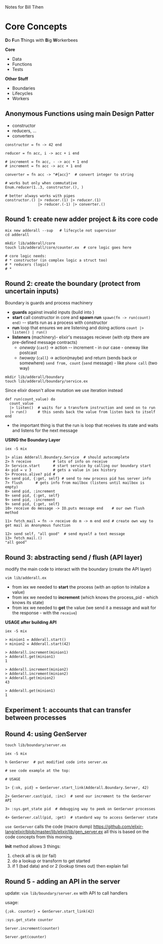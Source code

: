 Notes for Bill Tihen

# Core Concepts

**D**o **F**un **T**hings with **B**ig **W**orkerbees

**Core**

* Data
* Functions
* Tests

**Other Stuff**

* Boundaries
* Lifecycles
* Workers

## Anonymous Functions using main Design Patter

* constructor
* reducers, ...
* converters

```
constructor = fn -> 42 end

reducer = fn acc, i -> acc + i end

# increment = fn acc, - -> acc + 1 end
# increment = fn acc -> acc + 1 end

converter = fn acc -> "#{acc}"  # convert integer to string

# works but only when commutative
Enum.reducer(1..3, constructor.(), )

# better always works with pipes
constructor.() |> reducer.(1) |> reducer.(1)
               |> reducer.(-1) |> converter.()

```

## Round 1: create new adder project & its core code

```
mix new adderall --sup   # lifecycle not supervisor
cd adderall

mkdir lib/adderall/core
touch lib/adderall/core/counter.ex  # core logic goes here

# core logic needs:
# * constructor (in complex logic a struct too)
# * reducers (logic)
# *
```

## Round 2: create the boundary (protect from uncertain inputs)

Boundary is guards and process machinery
* **guards** against invalid inputs (build into )
* **start** call constructor in core and **spawn run**
  `spawn(fn -> run(count) end)` -- starts run as a process with constructor
* **run** loop that ensures we are listening and doing actions
  `count |> listen() | run()`
* **listeners** (machinery)- elixir's messages reciever (with otp there are pre-defined message contracts)
  - _oneway_ (`cast`) -> action -- increment - in our case - oneway like postcast
  - _twoway_ (`call`) -> action(maybe) and return (sends back or somewhere) `send from, count` (`send` message) - like `phone call` (two way)


```
mkdir lib/adderall/boundary
touch lib/adderall/boundary/service.ex
```

Since elixir doesn't allow mutation we use iteration instead
```
def run(count_value) do
  count_value
  |> listen()  # waits for a transform instruction and send on to run
  |> run()     # this sends back the value from listen back to itself
end
```

* the important thing is that the run is loop that receives its state and waits and listens for the next message

**USING the Boundary Layer**

```
iex -S mix

1> alias Adderall.Boundary.Service  # should autocomplete
2> h receive          # lots of info on receive
3> Service.start      # start service by calling our boundary start
4> pid = v 3          # gets a value in iex history
5> Process.alive? pid #
6> send pid, {:get, self} # send to new process pid has server info
7> flush      # gets info from mailbox (listens until mailbox is empty)
8> send pid, :increment
9> send pid, {:get, self}
9> send pid, :increment
9> send pid, {:get, self}
10> receive do message -> IO.puts message end    # our own flush method

11> fetch_mail = fn -> receive do m -> m end end # create own way to get mail as Anonymous function

12> send self, "all good"  # send myself a text message
13> fetch_mail.()
"all good"
```

## Round 3: abstracting send / flush (API layer)

modify the main code to interact with the boundary (create the API layer)

```
vim lib/adderall.ex
```

* from iex we needed to **start** the process (with an option to initalize a value)
* from iex we needed to **increment** (which knows the process_pid - which knows its state)
* from iex we needed to **get** the value (we send it a message and wait for the response - with the `receive`)


**USAGE after building API**
```
iex -S mix

> minion1 = Adderall.start()
> minion2 = Adderall.start(42)

> Adderall.increment(minion1)
> Adderall.get(minion1)
1

> Adderall.increment(minion2)
> Adderall.increment(minion2)
> Adderall.get(minion2)
43

> Adderall.get(minion1)
1
```

## Experiment 1: accounts that can transfer between processes




## Round 4: using GenServer

```
touch lib/boundary/server.ex

iex -S mix

h GenServer  # put modified code into server.ex

# see code example at the top:

# USAGE

1> {:ok, pid} = GenServer.start_link(Adderall.Boundary.Server, 42)

2> GenServer.cast(pid, :inc)  # send our increment to the GenServer API

3> :sys.get_state pid  # debugging way to peek on GenServer processes

4> GenServer.call(pid, :get)  # standard way to access GenServer state
```

`use GenServer` calls the code (macro dump) https://github.com/elixir-lang/elixir/blob/master/lib/elixir/lib/gen_server.ex all this is based on the code concepts from this morning.

**Init** method allows 3 things:
1) check all is ok (or fail)
2) do a lookup or transform to get started
3) if 1 (bad data) and or 2 (lookup times out) then explain fail


## Round 5 - adding an API in the server

update: `vim lib/boundary/server.ex` with API to call handlers

usage:

```
{;ok. counter} = GenServer.start_link(42)

:sys.get_state counter

Server.increment(counter)

Server.get(counter)
```
